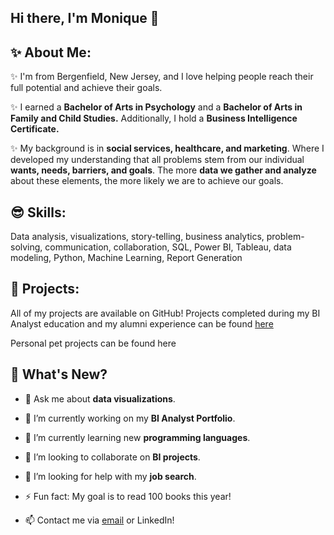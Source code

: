 ## Hi there, I'm Monique 👋

## :sparkles: About Me:
:sparkles: I'm from Bergenfield, New Jersey, and I love helping people reach their full potential and achieve their goals.

:sparkles: I earned a **Bachelor of Arts in Psychology** and a **Bachelor of Arts in Family and Child Studies.** Additionally, I hold a **Business Intelligence Certificate.**

:sparkles: My background is in **social services, healthcare, and marketing**. Where I developed my understanding that all problems stem from our individual **wants, needs, barriers, and goals**. The more **data we gather and analyze** about these elements, the more likely we are to achieve our goals.

## :sunglasses: Skills:

Data analysis, visualizations, story-telling, business analytics, problem-solving, communication, collaboration, SQL, Power BI, Tableau, data modeling, Python, Machine Learning, Report Generation

## :feet: Projects:

All of my projects are available on GitHub!
Projects completed during my BI Analyst education and my alumni experience can be found [here](https://github.com/mo-forrest/data_projects)

Personal pet projects can be found here


## :eyes: What's New?
- 💬 Ask me about **data visualizations**.

- 🔭 I’m currently working on my **BI Analyst Portfolio**.
  
- 🌱 I’m currently learning new **programming languages**.
   
- 👯 I’m looking to collaborate on **BI projects**.
  
- 🤔 I’m looking for help with my **job search**.
  
- ⚡ Fun fact: My goal is to read 100 books this year!

- 📫 Contact me via [email](mailto:mforrest135@gmail.com) or LinkedIn!
  
